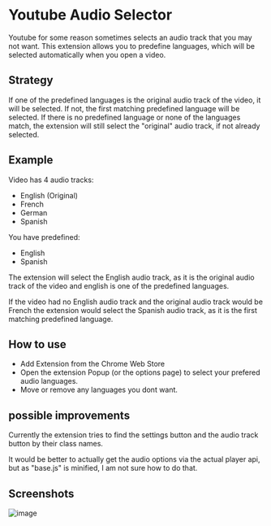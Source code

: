 # Youtube Audio Selector

Youtube for some reason sometimes selects an audio track that you may not want. 
This extension allows you to predefine languages, which will be selected automatically when you open a video.

## Strategy

If one of the predefined languages is the original audio track of the video, it will be selected.
If not, the first matching predefined language will be selected.
If there is no predefined language or none of the languages match, the extension will still select the "original" audio track, if not already selected.

## Example

Video has 4 audio tracks:
- English (Original)
- French
- German
- Spanish

You have predefined:
- English
- Spanish

The extension will select the English audio track, as it is the original audio track of the video and english is one of the predefined languages.

If the video had no English audio track and the original audio track would be French the extension would select the Spanish audio track, as it is the first matching predefined language.

## How to use 
* Add Extension from the Chrome Web Store
* Open the extension Popup (or the options page) to select your prefered audio languages.
* Move or remove any languages you dont want. 


## possible improvements

Currently the extension tries to find the settings button and the audio track button by their class names.

It would be better to actually get the audio options via the actual player api, but as "base.js" is minified, I am not sure how to do that. 

## Screenshots

![image](https://github.com/user-attachments/assets/dd36aa1a-7912-4f0c-954c-35f269fb54cf)

